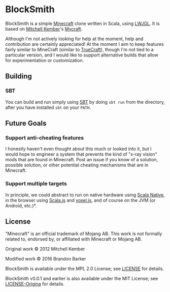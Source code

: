 # BlockSmith

BlockSmith is a simple [Minecraft](https://minecraft.net) clone written in Scala, using [LWJGL](https://www.lwjgl.org). It is based on [Mitchell Kember](https://github.com/mk12)'s [Mycraft](https://github.com/bbarker/mycraft).

Although I'm not actively looking for help at the moment, help and contribution are certainly appreciated! At the moment I aim to keep features fairly similar to MineCraft (similar to [TrueCraft](https://truecraft.io/)), though I'm not tied to a particular version, and I would like to support alternative builds that allow for experimentation or customization.

## Building

### SBT

You can build and run simply using [SBT](http://www.scala-sbt.org/) by doing `sbt run` from the directory, after you have installed `sbt` on your `PATH`.


## Future Goals

### Support anti-cheating features

I honestly haven't even thought about this much or looked into it, but I would hope to engineer a system that prevents the kind of "x-ray vision" mods that are found in Minecraft. Post an issue if you know of a solution, possible solution, or other potential cheating mechanisms that are in Minecraft.

### Support multiple targets

In principle, we could abstract to run on native hardware using [Scala Native](http://www.scala-native.org/), in the browser using [Scala.js](https://www.scala-js.org/) and [voxel.js](http://voxeljs.com/), and of course on the JVM (or Android, etc.)*. 

## License

"Minecraft" is an official trademark of Mojang AB. This work is not formally related to, endorsed by, or affiliated with Minecraft or Mojang AB.

Original work © 2012 Mitchell Kember

Modified work © 2016 Brandon Barker

BlockSmith is available under the MPL 2.0 License; see [LICENSE](LICENSE.md) for details.

BlockSmith v0.0.1 and earlier is also available under the MIT License; see [LICENSE-Origina](LICENSE-Original.md) for details.
